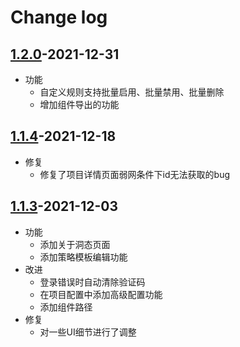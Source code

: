 # Change log

## [1.2.0](https://github.com/HXSecurity/DongTai-web/releases/tag/v1.2.0)-2021-12-31

* 功能
  * 自定义规则支持批量启用、批量禁用、批量删除
  * 增加组件导出的功能

## [1.1.4](https://github.com/HXSecurity/DongTai-web/releases/tag/v1.1.4)-2021-12-18

* 修复
   * 修复了项目详情页面弱网条件下id无法获取的bug

## [1.1.3](https://github.com/HXSecurity/DongTai-web/releases/tag/v1.1.3)-2021-12-03

* 功能
   * 添加关于洞态页面
   * 添加策略模板编辑功能
* 改进 
   * 登录错误时自动清除验证码
   * 在项目配置中添加高级配置功能
   * 添加组件路径
* 修复
   * 对一些UI细节进行了调整
